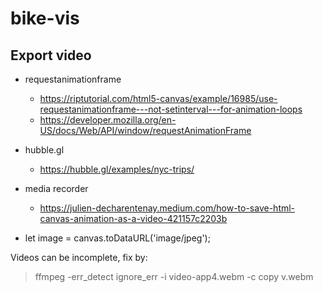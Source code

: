 # bike-vis


## Export video

 * requestanimationframe
   * https://riptutorial.com/html5-canvas/example/16985/use-requestanimationframe---not-setinterval---for-animation-loops
   * https://developer.mozilla.org/en-US/docs/Web/API/window/requestAnimationFrame
   

 * hubble.gl
   * https://hubble.gl/examples/nyc-trips/

 * media recorder
   * https://julien-decharentenay.medium.com/how-to-save-html-canvas-animation-as-a-video-421157c2203b

 * let image = canvas.toDataURL('image/jpeg');

 
Videos can be incomplete, fix by:

> ffmpeg -err_detect ignore_err -i video-app4.webm -c copy v.webm
